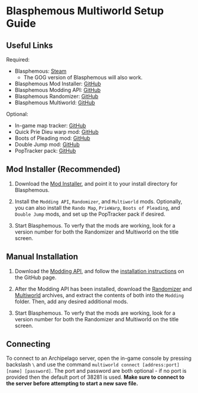 # Blasphemous Multiworld Setup Guide

## Useful Links

Required:
- Blasphemous: [Steam](https://store.steampowered.com/app/774361/Blasphemous/)
    - The GOG version of Blasphemous will also work.
- Blasphemous Mod Installer: [GitHub](https://github.com/BrandenEK/Blasphemous-Mod-Installer)
- Blasphemous Modding API: [GitHub](https://github.com/BrandenEK/Blasphemous-Modding-API)
- Blasphemous Randomizer: [GitHub](https://github.com/BrandenEK/Blasphemous-Randomizer)
- Blasphemous Multiworld: [GitHub](https://github.com/BrandenEK/Blasphemous-Multiworld)

Optional:
- In-game map tracker: [GitHub](https://github.com/BrandenEK/Blasphemous-Rando-Map)
- Quick Prie Dieu warp mod: [GitHub](https://github.com/BadMagic100/Blasphemous-PrieWarp)
- Boots of Pleading mod: [GitHub](https://github.com/BrandenEK/Blasphemous-Boots-of-Pleading)
- Double Jump mod: [GitHub](https://github.com/BrandenEK/Blasphemous-Double-Jump)
- PopTracker pack: [GitHub](https://github.com/sassyvania/Blasphemous-Randomizer-Maptracker) 

## Mod Installer (Recommended)

1. Download the [Mod Installer](https://github.com/BrandenEK/Blasphemous-Mod-Installer),
and point it to your install directory for Blasphemous.

2. Install the `Modding API`, `Randomizer`, and `Multiworld` mods. Optionally, you can also install the
`Rando Map`, `PrieWarp`, `Boots of Pleading`, and `Double Jump` mods, and set up the PopTracker pack if desired.

3. Start Blasphemous. To verfy that the mods are working, look for a version number for both
the Randomizer and Multiworld on the title screen.

## Manual Installation

1. Download the [Modding API](https://github.com/BrandenEK/Blasphemous-Modding-API/releases), and follow
the [installation instructions](https://github.com/BrandenEK/Blasphemous-Modding-API#installation) on the GitHub page.

2. After the Modding API has been installed, download the 
[Randomizer](https://github.com/BrandenEK/Blasphemous-Randomizer/releases) and 
[Multiworld](https://github.com/BrandenEK/Blasphemous-Multiworld/releases) archives, and extract the contents of both
into the `Modding` folder. Then, add any desired additional mods.

3. Start Blasphemous. To verfy that the mods are working, look for a version number for both
the Randomizer and Multiworld on the title screen.

## Connecting

To connect to an Archipelago server, open the in-game console by pressing backslash `\` and use
the command `multiworld connect [address:port] [name] [password]`. 
The port and password are both optional - if no port is provided then the default port of 38281 is used.
**Make sure to connect to the server before attempting to start a new save file.**